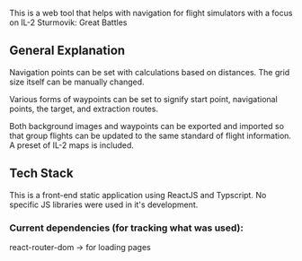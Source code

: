 This is a web tool that helps with navigation for flight simulators with a focus on IL-2 Sturmovik: Great Battles

## General Explanation

Navigation points can be set with calculations based on distances. The grid size itself can be manually changed.

Various forms of waypoints can be set to signify start point, navigational points, the target, and extraction routes.

Both background images and waypoints can be exported and imported so that group flights can be updated to the same standard of flight information. A preset of IL-2 maps is included.




## Tech Stack

This is a front-end static application using ReactJS and Typscript. No specific JS libraries were used in it's development.

### Current dependencies (for tracking what was used):

react-router-dom -> for loading pages
